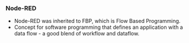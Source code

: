 ### Node-RED

* Node-RED was inherited to FBP, which is Flow Based Programming.
* Concept for software programming that defines an application with a data flow - a good blend of workflow and dataflow.
